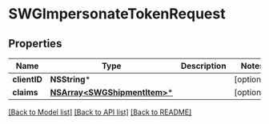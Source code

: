 # SWGImpersonateTokenRequest

## Properties
Name | Type | Description | Notes
------------ | ------------- | ------------- | -------------
**clientID** | **NSString*** |  | [optional] 
**claims** | [**NSArray&lt;SWGShipmentItem&gt;***](SWGShipmentItem.md) |  | [optional] 

[[Back to Model list]](../README.md#documentation-for-models) [[Back to API list]](../README.md#documentation-for-api-endpoints) [[Back to README]](../README.md)


